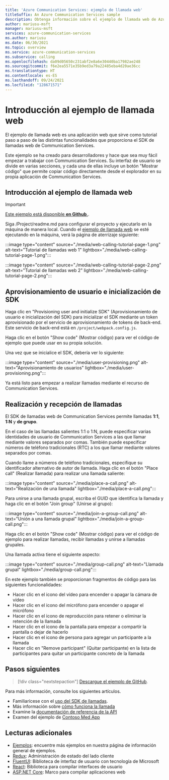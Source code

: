```yaml
---
title: 'Azure Communication Services: ejemplo de llamada web'
titleSuffix: An Azure Communication Services sample
description: Obtenga información sobre el ejemplo de llamada web de Azure Communication Services
author: mariusu-msft
manager: mariusu-msft
services: azure-communication-services
ms.author: mariusu
ms.date: 06/30/2021
ms.topic: overview
ms.service: azure-communication-services
ms.subservice: calling
ms.openlocfilehash: da09d05650c231abf2e8a6e30440ba17982ae248
ms.sourcegitcommit: f6e2ea5571e35b9ed3a79a22485eba4d20ae36cc
ms.translationtype: HT
ms.contentlocale: es-ES
ms.lasthandoff: 09/24/2021
ms.locfileid: "128671571"
---
```

# <a name="get-started-with-the-web-calling-sample"></a>Introducción al ejemplo de llamada web

El ejemplo de llamada web es una aplicación web que sirve como tutorial paso a paso de las distintas funcionalidades que proporciona el SDK de llamadas web de Communication Services.

Este ejemplo se ha creado para desarrolladores y hace que sea muy fácil empezar a trabajar con Communication Services. Su interfaz de usuario se divide en varias secciones, y cada una de ellas incluye un botón "Mostrar código" que permite copiar código directamente desde el explorador en su propia aplicación de Communication Services.

## <a name="get-started-with-the-web-calling-sample"></a>Introducción al ejemplo de llamada web

> [!IMPORTANT]
> [Este ejemplo está disponible **en Github**.](https://github.com/Azure-Samples/communication-services-web-calling-tutorial/).

Siga /Project/readme.md para configurar el proyecto y ejecutarlo en la máquina de manera local.
Cuando el [ejemplo de llamada web](https://github.com/Azure-Samples/communication-services-web-calling-tutorial) se esté ejecutando en la máquina, verá la página de aterrizaje siguiente:

:::image type="content" source="./media/web-calling-tutorial-page-1.png" alt-text="Tutorial de llamadas web 1" lightbox="./media/web-calling-tutorial-page-1.png":::

:::image type="content" source="./media/web-calling-tutorial-page-2.png" alt-text="Tutorial de llamadas web 2" lightbox="./media/web-calling-tutorial-page-2.png":::

## <a name="user-provisioning-and-sdk-initialization"></a>Aprovisionamiento de usuario e inicialización de SDK

Haga clic en "Provisioning user and initialize SDK" (Aprovisionamiento de usuario e inicialización del SDK) para inicializar el SDK mediante un token aprovisionado por el servicio de aprovisionamiento de tokens de back-end. Este servicio de back-end está en `/project/webpack.config.js`.

Haga clic en el botón "Show code" (Mostrar código) para ver el código de ejemplo que puede usar en su propia solución.

Una vez que se inicialice el SDK, debería ver lo siguiente:

:::image type="content" source="./media/user-provisioning.png" alt-text="Aprovisionamiento de usuarios" lightbox="./media/user-provisioning.png":::

Ya está listo para empezar a realizar llamadas mediante el recurso de Communication Services.

## <a name="placing-and-receiving-calls"></a>Realización y recepción de llamadas

El SDK de llamadas web de Communication Services permite llamadas **1:1**, **1:N** y **de grupo**.

En el caso de las llamadas salientes 1:1 o 1:N, puede especificar varias identidades de usuario de Communication Services a las que llamar mediante valores separados por comas. También puede especificar números de teléfono tradicionales (RTC) a los que llamar mediante valores separados por comas.

Cuando llame a números de teléfono tradicionales, especifique su identificador alternativo de autor de llamada. Haga clic en el botón "Place call" (Realizar llamada) para realizar una llamada saliente:

:::image type="content" source="./media/place-a-call.png" alt-text="Realización de una llamada" lightbox="./media/place-a-call.png":::

Para unirse a una llamada grupal, escriba el GUID que identifica la llamada y haga clic en el botón "Join group" (Unirse al grupo):

:::image type="content" source="./media/join-a-group-call.png" alt-text="Unión a una llamada grupal" lightbox="./media/join-a-group-call.png":::

Haga clic en el botón "Show code" (Mostrar código) para ver el código de ejemplo para realizar llamadas, recibir llamadas y unirse a llamadas grupales.

Una llamada activa tiene el siguiente aspecto:

:::image type="content" source="./media/group-call.png" alt-text="Llamada grupal" lightbox="./media/group-call.png":::

En este ejemplo también se proporcionan fragmentos de código para las siguientes funcionalidades:

  - Hacer clic en el icono del vídeo para encender o apagar la cámara de vídeo
  - Hacer clic en el icono del micrófono para encender o apagar el micrófono
  - Hacer clic en el icono de reproducción para retener o eliminar la retención de la llamada
  - Hacer clic en el icono de la pantalla para empezar a compartir la pantalla o dejar de hacerlo
  - Hacer clic en el icono de persona para agregar un participante a la llamada
  - Hacer clic en "Remove participant" (Quitar participante) en la lista de participantes para quitar un participante concreto de la llamada


## <a name="next-steps"></a>Pasos siguientes

>[!div class="nextstepaction"]
>[Descargue el ejemplo de GitHub](https://github.com/Azure-Samples/communication-services-web-calling-tutorial/).

Para más información, consulte los siguientes artículos.

- Familiarícese con el [uso del SDK de llamadas](../quickstarts/voice-video-calling/calling-client-samples.md).
- Más información sobre [cómo funciona la llamada](../concepts/voice-video-calling/about-call-types.md)
- Examine la [documentación de referencia de la API](/javascript/api/azure-communication-services/@azure/communication-calling/)
- Examen del ejemplo de [Contoso Med App](https://github.com/Azure-Samples/communication-services-contoso-med-app)

## <a name="additional-reading"></a>Lecturas adicionales

- [Ejemplos](./overview.md): encuentre más ejemplos en nuestra página de información general de ejemplos.
- [Redux](https://redux.js.org/): Administración de estado del lado cliente
- [FluentUI](https://aka.ms/fluent-ui): Biblioteca de interfaz de usuario con tecnología de Microsoft
- [React](https://reactjs.org/): Biblioteca para compilar interfaces de usuario
- [ASP.NET Core](/aspnet/core/introduction-to-aspnet-core?preserve-view=true&view=aspnetcore-3.1): Marco para compilar aplicaciones web
